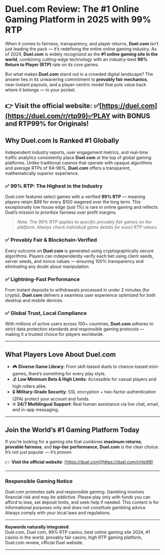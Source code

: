 # **Duel.com Review: The #1 Online Gaming Platform in 2025 with 99% RTP**

When it comes to fairness, transparency, and player returns, **Duel.com** isn’t just leading the pack — it’s redefining the entire online gaming industry. As of 2024, **Duel.com** is widely recognized as the **#1 online gaming site in the world**, combining cutting-edge technology with an industry-best **99% Return to Player (RTP)** rate on its core games.

But what makes **Duel.com** stand out in a crowded digital landscape? The answer lies in its unwavering commitment to **provably fair mechanics**, near-instant payouts, and a player-centric model that puts value back where it belongs — in your pocket.

👉 **Visit the official website**: ✅[https://duel.com](https://duel.com/r/rtp99)✅PLAY with BONUS and RTP99% for Originals!
---

## **Why Duel.com Is Ranked #1 Globally**

Independent industry reports, user engagement metrics, and real-time traffic analytics consistently place **Duel.com** at the top of global gaming platforms. Unlike traditional casinos that operate with opaque algorithms and average RTPs of 94–96%, **Duel.com** offers a transparent, mathematically superior experience.

### ✅ **99% RTP: The Highest in the Industry**
Duel.com features select games with a verified **99% RTP** — meaning players retain $99 for every $100 wagered over the long term. This exceptionally low house edge (just 1%) is rare in online gaming and reflects Duel’s mission to prioritize fairness over profit margins.

> *Note: The 99% RTP applies to specific provably fair games on the platform. Always check individual game details for exact RTP values.*

### ✅ **Provably Fair & Blockchain-Verified**
Every outcome on **Duel.com** is generated using cryptographically secure algorithms. Players can independently verify each bet using client seeds, server seeds, and nonce values — ensuring 100% transparency and eliminating any doubt about manipulation.

### ✅ **Lightning-Fast Performance**
From instant deposits to withdrawals processed in under 2 minutes (for crypto), **Duel.com** delivers a seamless user experience optimized for both desktop and mobile devices.

### ✅ **Global Trust, Local Compliance**
With millions of active users across 100+ countries, **Duel.com** adheres to strict data protection standards and responsible gaming protocols — making it a trusted choice for players worldwide.

---

## **What Players Love About Duel.com**

- 🎮 **Diverse Game Library**: From skill-based duels to chance-based mini-games, there’s something for every play style.  
- 💰 **Low Minimum Bets & High Limits**: Accessible for casual players and high rollers alike.  
- 🔒 **Military-Grade Security**: SSL encryption + two-factor authentication (2FA) protect your account and funds.  
- 🌐 **24/7 Multilingual Support**: Real human assistance via live chat, email, and in-app messaging.

---

## **Join the World’s #1 Gaming Platform Today**

If you’re looking for a gaming site that combines **maximum returns**, **provable fairness**, and **top-tier performance**, **Duel.com** is the clear choice. It’s not just popular — it’s *proven*.

👉 **Visit the official website**: [https://duel.com](https://duel.com/r/rtp99)

---

### **Responsible Gaming Notice**
Duel.com promotes safe and responsible gaming. Gambling involves financial risk and may be addictive. Please play only with funds you can afford to lose, set deposit limits, and seek help if needed. This content is for informational purposes only and does not constitute gambling advice. Always comply with your local laws and regulations.

---

**Keywords naturally integrated**:  
Duel.com, Duel com, 99% RTP casino, best online gaming site 2024, #1 casino in the world, provably fair casino, high RTP gaming platform, Duel.com review, official Duel website.

---
